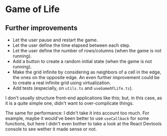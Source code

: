 # Game of Life

## Further improvements

* Let the user pause and restart the game.
* Let the user define the time elapsed between each step.
* Let the user define the number of rows/columns (when the game is not running).
* Add a button to create a random initial state (when the game is not running).
* Make the grid infinite by considering as neighbors of a cell in the edge, the ones on the opposite edge. An even further improvement could be to create a real infinite grid using virtualization.
* Add tests (especially, on `utils.ts` and `useGameOfLife.ts`).

I don't usually structure front-end applications like this; but, in this case, as it is a quite simple one, didn't want to over-complicate things.

The same for performance: I didn't take it into account too much. For example, maybe it would've been better to use `useCallback` for some functions, but here I didn't even bother to take a look at the React Devtools console to see wether it made sense or not.
